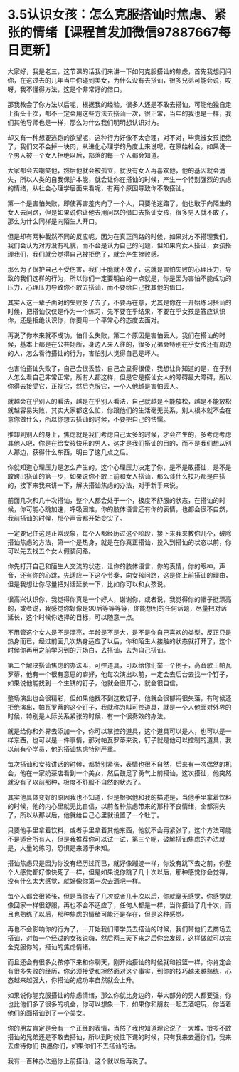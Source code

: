 # 3.5认识女孩：怎么克服搭讪时焦虑、紧张的情绪【课程首发加微信97887667每日更新】

大家好，我是老三，这节课的话我们来讲一下如何克服搭讪的焦虑，首先我想问问你，在这过去的几年当中你碰到美女，为什么没有去搭讪，很多兄弟可能会说，哎呀，我不懂得方法，这是个非常好的借口。

那我教会了你方法以后呢，根据我的经验，很多人还是不敢去搭讪，可能他独自走上街头十次，都不一定会用这些方法去搭讪一次，很正常，当年的我也是一样，我们其他导师也是一样，那么为什么我们明明想认识对方。

却又有一种想要逃跑的欲望呢，这种行为好像不太合理，对不对，毕竟被女孩拒绝了，我们又不会掉一块肉，从进化心理学的角度上来说呢，在原始社会，如果说一个男人被一个女人拒绝以后，部落的每一个人都会知道。

大家都会去嘲笑他，然后他就会被孤立，就没有女人再喜欢他，他的基因就会消失，所以人类的自我保护本能，就会让你在搭讪的时候，产生一个特别强烈的焦虑的情绪，从社会心理学层面来看呢，有两个原因导致你不敢搭讪。

第一个是害怕失败，即使再害羞内向了一个人，只要他迷路了，他也敢于向陌生的女人去问路，但是如果说你让他去用问路的借口去搭讪女孩，很多男人就不敢了，那么为什么同样是向陌生人开口。

但是却有两种截然不同的反应呢，因为在真正问路的时候，如果对方不搭理我们，我们会认为对方没有礼貌，而不会是认为自己的问题，但如果向女人搭讪，女孩搭理我们，我们就会觉得自己被拒绝了，就会产生挫败感。

那么为了保护自己不受伤害，我们干脆就不做了，这就是害怕失败的心理压力，导致的我们这样的行为，所以你们一定要明白的一点就是，你是因为害怕不能成功的压力，心理压力导致你不敢去搭讪，而不要给自己找其他的借口。

其实人这一辈子面对的失败多了去了，不要再在意，尤其是你在一开始练习搭讪的时候，把搭讪仅仅是作为一个练习，先不要在乎结果，不要在乎女孩是答应认识你，还是拒绝认识你，你要用一个平常心的态度去面对。

再说了你本来就不成功，怕什么失败，第二个原因是害怕丢人，我们在搭讪的时候，基本上都是在公共场所，身边人来人往的，很多兄弟会特别在乎女孩还有周边的人，怎么看待搭讪的行为，害怕别人觉得自己是坏人。

也害怕搭讪失败了，自己会很丢脸，自己会显得很傻，我想让你知道的是，在乎别人怎么看自己非常正常，所有人都这样，但是它是搭讪女人的障碍最大障碍，所以你得去接受它，正视它，然后克服它，一个人他越是害怕丢人。

就越会在乎别人的看法，越是在乎别人看法，自己就越是不能放松，越是不能放松就越容易失败，其实大家都这么忙，你跟他们的生活毫无关系，别人根本就不会在意你做什么，所以你想去搭讪的时候，不要把自己的怯懦。

推卸到别人的身上，焦虑就是我们考虑自己太多的时候，才会产生的，多考虑考虑其他人吧，你是在给女孩快乐的男人，这才是我们搭讪的目的，而不是我们想从别人那边，获得什么东西，明白了这几点之后。

你就知道心理压力是怎么产生的，这个心理压力决定了你，是不是敢搭讪，是不是敢跨出搭讪的第一步，如果说你不敢上前和女人搭讪，那么谈什么技巧都是白搭的，接下来我来讲一下，解决搭讪焦虑的办法，对于新手来说。

前面几次和几十次搭讪，整个人都会处于一个，极度不舒服的状态，在搭讪的时候，你可能心跳加速，呼吸困难，你的肢体语言还有你的表情，也都会很不自然，我前搭讪的时候，那个声音都开始变尖了。

一定要记住这是正常现象，每个人都经历过这个阶段，接下来我来教你几个，破除搭讪焦虑的方法，第一个是热身，就是在你真正搭讪，投入到搭讪的状态以前，你可以先去找五个女人假装问路。

你先打开自己和陌生人交流的状态，让你的肢体语言，你的表情，你的眼神，声音，还有你的心跳，先适应一下这个节奏，向女孩问路，这是你上前搭讪的理由，但是我想让你尽量把对话延长一下，比如你可以和女孩说。

很高兴认识你，我觉得你真是一个好人，谢谢你，或者说，我觉得你的帽子挺漂亮的，或者说，我感觉你好像是90后等等等等，你能想到的任何话题，尽量把对话延长，这个时候你选择的目标，可以随意一点。

不用管这个女人是不是漂亮，年龄是不是大，是不是你自己喜欢的类型，反正只是热身而已，经过前面几次热身适应了以后，你和陌生人接触的状态就打开了，这个时候你再用之前学习到的开场白，去搭讪，去为自己搭讪。

第二个解决搭讪焦虑的办法叫，可控道具，可以给你们举一个例子，高音歌王帕瓦罗蒂，他有一个很有意思的癖好，他每次演出以前，一定会去后台去找一个钉子，如果说他能找到一个生锈的钉子，他就会很开心，就会很自信。

整场演出也会很精彩，但如果他找不到这枚钉子，他就会很郁闷很失落，有时候还拒绝演出，帕瓦罗蒂的这个钉子，我就称为叫可控道具，就是一个人他面对外界的时候，特别是人际关系紧张的时候，有一个很奏效的办法。

就是给你和外界去添加一个，你可以掌控的道具，这个道具可以是人，也可以是一样东西，也可以是一件事情，那对帕瓦罗蒂来说，钉子就是他可以控制的道具，我以前有个学员，他的搭讪焦虑特别严重。

每次搭讪和女孩讲话的时候，都特别紧张，表情也很不自然，后来有一次偶然的机会，他在一家奶茶店看到一个美女，然后鼓足了勇气上前搭讪，这次搭讪，他突然就没有了以前那种，极度不舒服不自然的状态了。

其实他具体变好的原因我也不知道，但是根据他和我的描述是，当他手里拿着饮料的时候，他的内心里就无比自信，以前各种焦虑带来的那种不良情绪，全都消失了，所以从那以后，他就给自己心里就设置了一个牡丁。

只要他手里拿着饮料，或者手里拿着其他东西，他就不会再紧张了，这个方法可能不是适合所有人，但是我推荐你可以试一试，第三个呢，破解搭讪焦虑的办法就是，大量的练习，恐惧是来源于未知。

搭讪焦虑只是因为你没有经历过而已，就好像蹦迹一样，你没有跳下去之前，你整个人感觉都好像快死了一样，但是如果说你跳了几十次以后，那种感觉你会觉得，没有什么太大感觉，就好像你第一次去酒吧一样。

每个人都会很紧张，但是当你去了几次或者几十次以后，你就毫无感觉，你感觉就像回家一样很舒服，再也不会不适应了，任何人都是一样，当你搭讪了几十次，而且也熟练了以后，那种焦虑的情绪可能还是存在，但是这种感觉。

再也不会影响你的行为了，一开始我们带学员去搭讪的时候，我们带他们去商场去搭讪，对每一个经过的女孩说嗨，然后两三天下来之后你会发现，这样做就可以完全克服你的，搭讪的焦虑情绪。

而且还会有很多女孩停下来和你聊天，刚开始搭讪的时候就和投篮一样，你肯定会有很多失败的经历，你必须接受和坦然面对这个事实，到你的技巧越来越熟练，心态越来越强大，你搭讪的成功率自然就会上升。

如果说你能克服搭讪的焦虑情绪，那么你就比身边的，举大部分的男人都要强，你也比他们多了很多的机会，你可以想象一下，如果你和朋友一起去酒吧玩，你当着他们的面搭讪到了一个美女。

你的朋友肯定是会有一个正经的表情，当然了我也知道理论说了一大堆，很多不敢搭讪的兄弟还是不敢去搭讪，所以到时候性下课的时候，只有我来去逼你们，我来去虐待你们 执墨你们，如果你们不去搭讪的话。

我有一百种办法逼你上前搭讪，这个就以后再说了。